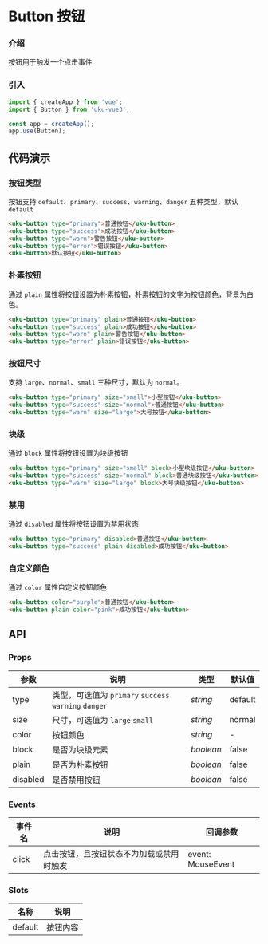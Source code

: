 # Button 按钮

### 介绍

按钮用于触发一个点击事件

### 引入

```javascript
import { createApp } from 'vue';
import { Button } from 'uku-vue3';

const app = createApp();
app.use(Button);
```

## 代码演示

### 按钮类型

按钮支持 `default`、`primary`、`success`、`warning`、`danger` 五种类型，默认`default`

```html
<uku-button type="primary">普通按钮</uku-button>
<uku-button type="success">成功按钮</uku-button>
<uku-button type="warn">警告按钮</uku-button>
<uku-button type="error">错误按钮</uku-button>
<uku-button>默认按钮</uku-button>
```

### 朴素按钮

通过 `plain` 属性将按钮设置为朴素按钮，朴素按钮的文字为按钮颜色，背景为白色。

```html
<uku-button type="primary" plain>普通按钮</uku-button>
<uku-button type="success" plain>成功按钮</uku-button>
<uku-button type="warn" plain>警告按钮</uku-button>
<uku-button type="error" plain>错误按钮</uku-button>
```

### 按钮尺寸

支持 `large`、`normal`、`small` 三种尺寸，默认为 `normal`。

```html
<uku-button type="primary" size="small">小型按钮</uku-button>
<uku-button type="success" size="normal">普通按钮</uku-button>
<uku-button type="warn" size="large">大号按钮</uku-button>
```

### 块级

通过 `block` 属性将按钮设置为块级按钮

```html
<uku-button type="primary" size="small" block>小型块级按钮</uku-button>
<uku-button type="success" size="normal" block>普通块级按钮</uku-button>
<uku-button type="warn" size="large" block>大号块级按钮</uku-button>
```

### 禁用

通过 `disabled` 属性将按钮设置为禁用状态

```html
<uku-button type="primary" disabled>普通按钮</uku-button>
<uku-button type="success" plain disabled>成功按钮</uku-button>
```

### 自定义颜色

通过 `color` 属性自定义按钮颜色

```html
<uku-button color="purple">普通按钮</uku-button>
<uku-button plain color="pink">成功按钮</uku-button>
```

## API

### Props

| 参数 | 说明 |  类型 |  默认值  |  
| ---- |  ----   |  ------ |  -------  | 
| type | 类型，可选值为 `primary` `success` `warning` `danger` |  _string_  |  default |
| size | 尺寸，可选值为 `large` `small` |  _string_ | normal |
| color| 按钮颜色 | _string_ | - |
| block|  是否为块级元素 | _boolean_ | false |
| plain| 是否为朴素按钮 | _boolean_ | false |
| disabled | 是否禁用按钮 | _boolean_ | false |


### Events

| 事件名 |  说明 | 回调参数 |
| --- | --- | --- |
| click | 点击按钮，且按钮状态不为加载或禁用时触发 | event: MouseEvent |


### Slots

| 名称 | 说明 |
| --- | --- |
|default| 按钮内容 |
